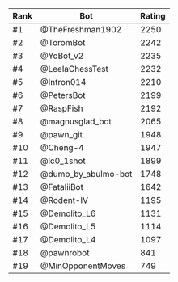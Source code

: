 Rank|Bot|Rating
---|---|---
#1|@TheFreshman1902|2250
#2|@ToromBot|2242
#3|@YoBot_v2|2235
#4|@LeelaChessTest|2232
#5|@Intron014|2210
#6|@PetersBot|2199
#7|@RaspFish|2192
#8|@magnusglad_bot|2065
#9|@pawn_git|1948
#10|@Cheng-4|1947
#11|@lc0_1shot|1899
#12|@dumb_by_abulmo-bot|1748
#13|@FataliiBot|1642
#14|@Rodent-IV|1195
#15|@Demolito_L6|1131
#16|@Demolito_L5|1114
#17|@Demolito_L4|1097
#18|@pawnrobot|841
#19|@MinOpponentMoves|749
